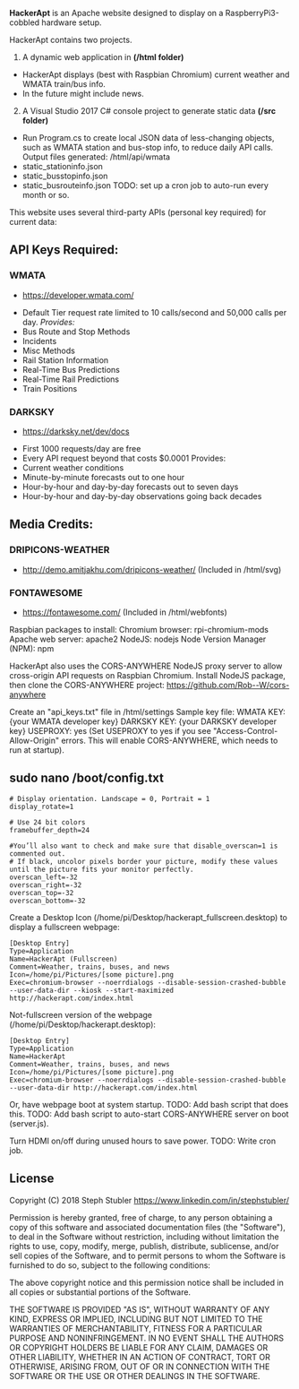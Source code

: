 **HackerApt** is an Apache website designed to display on a RaspberryPi3-cobbled hardware setup.
 
HackerApt contains two projects.

1. A dynamic web application in **(/html folder)**
- HackerApt displays (best with Raspbian Chromium) current weather and WMATA train/bus info. 
- In the future might include news.
2. A Visual Studio 2017 C# console project to generate static data **(/src folder)**
- Run Program.cs to create local JSON data of less-changing objects, such as WMATA station and bus-stop info, to reduce daily API calls.
Output files generated: /html/api/wmata
- static_stationinfo.json
- static_busstopinfo.json
- static_busrouteinfo.json
TODO: set up a cron job to auto-run every month or so.

This website uses several third-party APIs (personal key required) for current data:

## API Keys Required:
### WMATA
* https://developer.wmata.com/
- Default Tier request rate limited to 10 calls/second and 50,000 calls per day.
*Provides:*
- Bus Route and Stop Methods
- Incidents
- Misc Methods
- Rail Station Information
- Real-Time Bus Predictions
- Real-Time Rail Predictions
- Train Positions

### DARKSKY
* https://darksky.net/dev/docs
- First 1000 requests/day are free
- Every API request beyond that costs $0.0001
Provides:
- Current weather conditions
- Minute-by-minute forecasts out to one hour
- Hour-by-hour and day-by-day forecasts out to seven days
- Hour-by-hour and day-by-day observations going back decades

## Media Credits: 
### DRIPICONS-WEATHER
* http://demo.amitjakhu.com/dripicons-weather/
(Included in /html/svg)

### FONTAWESOME
* https://fontawesome.com/
(Included in /html/webfonts)

Raspbian packages to install:
Chromium browser:
rpi-chromium-mods
Apache web server:
apache2
NodeJS:
nodejs
Node Version Manager (NPM):
npm

HackerApt also uses the CORS-ANYWHERE NodeJS proxy server to allow cross-origin API requests on Raspbian Chromium.
Install NodeJS package, then clone the CORS-ANYWHERE project:
https://github.com/Rob--W/cors-anywhere

Create an "api_keys.txt" file in /html/settings
Sample key file:
WMATA KEY: {your WMATA developer key}
DARKSKY KEY: {your DARKSKY developer key}
USEPROXY: yes
(Set USEPROXY to yes if you see "Access-Control-Allow-Origin" errors. This will enable CORS-ANYWHERE, which needs to run at startup).

sudo nano /boot/config.txt
--------------------------
```
# Display orientation. Landscape = 0, Portrait = 1
display_rotate=1

# Use 24 bit colors
framebuffer_depth=24

#You’ll also want to check and make sure that disable_overscan=1 is commented out.
# If black, uncolor pixels border your picture, modify these values until the picture fits your monitor perfectly.
overscan_left=-32
overscan_right=-32
overscan_top=-32
overscan_bottom=-32
```

Create a Desktop Icon (/home/pi/Desktop/hackerapt_fullscreen.desktop) to display a fullscreen webpage:
```
[Desktop Entry]
Type=Application
Name=HackerApt (Fullscreen)
Comment=Weather, trains, buses, and news
Icon=/home/pi/Pictures/[some picture].png
Exec=chromium-browser --noerrdialogs --disable-session-crashed-bubble --user-data-dir --kiosk --start-maximized http://hackerapt.com/index.html
```

Not-fullscreen version of the webpage (/home/pi/Desktop/hackerapt.desktop):
```
[Desktop Entry]
Type=Application
Name=HackerApt
Comment=Weather, trains, buses, and news
Icon=/home/pi/Pictures/[some picture].png
Exec=chromium-browser --noerrdialogs --disable-session-crashed-bubble --user-data-dir http://hackerapt.com/index.html
```

Or, have webpage boot at system startup.
TODO: Add bash script that does this.
TODO: Add bash script to auto-start CORS-ANYWHERE server on boot (server.js).

Turn HDMI on/off during unused hours to save power.
TODO: Write cron job.


## License

Copyright (C) 2018 Steph Stubler <https://www.linkedin.com/in/stephstubler/>

Permission is hereby granted, free of charge, to any person obtaining a copy of
this software and associated documentation files (the "Software"), to deal in
the Software without restriction, including without limitation the rights to
use, copy, modify, merge, publish, distribute, sublicense, and/or sell copies
of the Software, and to permit persons to whom the Software is furnished to do
so, subject to the following conditions:

The above copyright notice and this permission notice shall be included in all
copies or substantial portions of the Software.

THE SOFTWARE IS PROVIDED "AS IS", WITHOUT WARRANTY OF ANY KIND, EXPRESS OR
IMPLIED, INCLUDING BUT NOT LIMITED TO THE WARRANTIES OF MERCHANTABILITY,
FITNESS FOR A PARTICULAR PURPOSE AND NONINFRINGEMENT. IN NO EVENT SHALL THE
AUTHORS OR COPYRIGHT HOLDERS BE LIABLE FOR ANY CLAIM, DAMAGES OR OTHER
LIABILITY, WHETHER IN AN ACTION OF CONTRACT, TORT OR OTHERWISE, ARISING FROM,
OUT OF OR IN CONNECTION WITH THE SOFTWARE OR THE USE OR OTHER DEALINGS IN THE
SOFTWARE.
